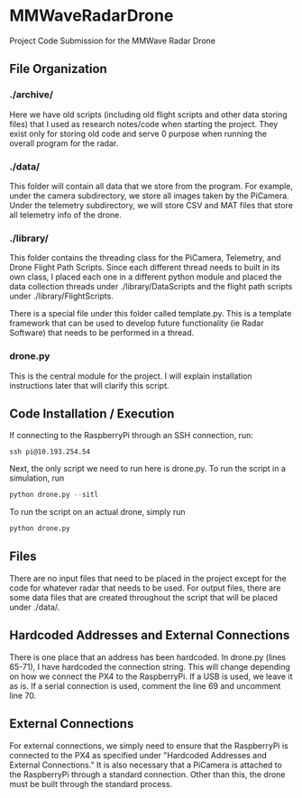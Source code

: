 # MMWaveRadarDrone

Project Code Submission for the MMWave Radar Drone

## File Organization
### ./archive/
Here we have old scripts (including old flight scripts and other data storing files) that I used as research notes/code when starting the project. They exist only for storing old code and serve 0 purpose when running the overall program for the radar.
### ./data/
This folder will contain all data that we store from the program. For example, under the camera subdirectory, we store all images taken by the PiCamera. Under the telemetry subdirectory, we will store CSV and MAT files that store all telemetry info of the drone.
### ./library/
This folder contains the threading class for the PiCamera, Telemetry, and Drone Flight Path Scripts. Since each different thread needs to built in its own class, I placed each one in a different python module and placed the data collection threads under ./library/DataScripts and the flight path scripts under ./library/FlightScripts.

There is a special file under this folder called template.py. This is a template framework that can be used to develop future functionality (ie Radar Software) that needs to be performed in a thread. 
### drone.py
This is the central module for the project. I will explain installation instructions later that will clarify this script.

## Code Installation / Execution
If connecting to the RaspberryPi through an SSH connection, run:
```ssh
ssh pi@10.193.254.54
``` 

Next, the only script we need to run here is drone.py.
To run the script in a simulation, run
```py
python drone.py --sitl
```
To run the script on an actual drone, simply run
```py
python drone.py
```

## Files
There are no input files that need to be placed in the project except for the code for whatever radar that needs to be used. For output files, there are some data files that are created throughout the script that will be placed under ./data/.

## Hardcoded Addresses and External Connections
There is one place that an address has been hardcoded. In drone.py (lines 65-71), I have hardcoded the connection string. This will change depending on how we connect the PX4 to the RaspberryPi. If a USB is used, we leave it as is. If a serial connection is used, comment the line 69 and uncomment line 70.

## External Connections
For external connections, we simply need to ensure that the RaspberryPi is connected to the PX4 as specified under "Hardcoded Addresses and External Connections." It is also necessary that a PiCamera is attached to the RaspberryPi through a standard connection. Other than this, the drone must be built through the standard process.